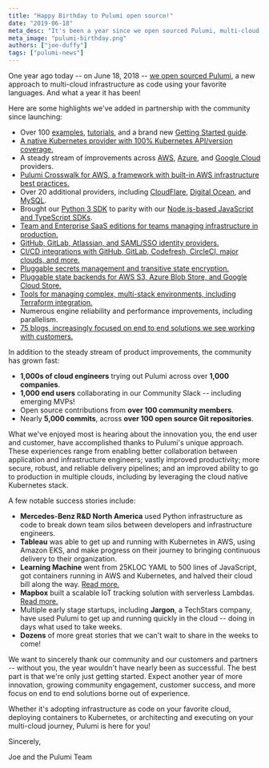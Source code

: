 ```yaml
---
title: "Happy Birthday to Pulumi open source!"
date: "2019-06-18"
meta_desc: "It's been a year since we open sourced Pulumi, multi-cloud infrastructure as code using your favorite languages. Read more about what we've achieved."
meta_image: "pulumi-birthday.png"
authors: ["joe-duffy"]
tags: ["pulumi-news"]
---
```


One year ago today -- on June 18, 2018 --
[we open sourced Pulumi](introducing-pulumi-a-cloud-development-platform),
a new approach to multi-cloud infrastructure as code using your favorite
languages. And what a year it has been!
<!--more-->

Here are some highlights we've added in partnership with the community
since launching:

- Over 100 [examples](https://github.com/pulumi/examples),
    [tutorials](/registry), and a brand new
    [Getting Started guide](/docs/get-started).
- [A native Kubernetes provider with 100% Kubernetes API/version coverage.](pulumi-a-better-way-to-kubernetes)
- A steady stream of improvements across
    [AWS](/docs/get-started/aws),
    [Azure](/docs/get-started/azure), and
    [Google Cloud](/docs/get-started/gcp) providers.
- [Pulumi Crosswalk for AWS, a framework with built-in AWS infrastructure best practices.](/crosswalk/aws)
- Over 20 additional providers, including
    [CloudFlare](https://github.com/pulumi/pulumi-cloudflare),
    [Digital Ocean](https://github.com/pulumi/pulumi-digitalocean), and
    [MySQL](managing-your-mysql-databases-with-pulumi).
- Brought our [Python 3 SDK](/docs/reference/pkg/python)
    to parity with our
    [Node.js-based JavaScript and TypeScript SDKs](/docs/reference/pkg/nodejs).
- [Team and Enterprise SaaS editions for teams managing infrastructure in production.](/pricing)
- [GitHub, GitLab, Atlassian, and SAML/SSO identity providers.](/docs/intro/pulumi-service/organizations)
- [CI/CD integrations with GitHub, GitLab, Codefresh, CircleCI, major clouds, and more.](/docs/guides/continuous-delivery)
- [Pluggable secrets management and transitive state encryption.](/blog/managing-secrets-with-pulumi)
- [Pluggable state backends for AWS S3, Azure Blob Store, and Google Cloud Store.](/docs/intro/concepts/state)
- [Tools for managing complex, multi-stack environments, including Terraform integration.](using-terraform-remote-state-with-pulumi)
- Numerous engine reliability and performance improvements, including parallelism.
- [75 blogs, increasingly focused on end to end solutions we see working with customers.](/blog)

In addition to the steady stream of product improvements, the community
has grown fast:

- **1,000s of cloud engineers** trying out Pulumi across over **1,000
    companies**.
- **1,000 end users** collaborating in our Community Slack --
    including emerging MVPs!
- Open source contributions from **over 100 community members**.
- Nearly **5,000 commits**, across **over 100 open source Git
    repositories**.

What we've enjoyed most is hearing about the innovation you, the end
user and customer, have accomplished thanks to Pulumi's unique approach.
These experiences range from enabling better collaboration between
application and infrastructure engineers; vastly improved productivity;
more secure, robust, and reliable delivery pipelines; and an improved
ability to go to production in multiple clouds, including by leveraging
the cloud native Kubernetes stack.

A few notable success stories include:

- **Mercedes-Benz R&D North America** used Python infrastructure as
    code to break down team silos between developers and infrastructure
    engineers.
- **Tableau** was able to get up and running with Kubernetes in AWS,
    using Amazon EKS, and make progress on their journey to bringing
    continuous delivery to their organization.
- **Learning Machine** went from 25KLOC YAML to 500 lines of
    JavaScript, got containers running in AWS and Kubernetes, and halved
    their cloud bill along the way.
    [Read more.](/whitepapers/delivering-cloud-native-infrastructure-as-code#delivering-cloud-native-infrastructure-for-learning-machine)
- **Mapbox** built a scalable IoT tracking solution with serverless
    Lambdas. [Read more.](mapbox-iot-as-code-with-pulumi-crosswalk-for-aws)
- Multiple early stage startups, including **Jargon**, a TechStars
    company, have used Pulumi to get up and running quickly in the cloud
    -- doing in days what used to take weeks.
- **Dozens** of more great stories that we can't wait to share in the
    weeks to come!

We want to sincerely thank our community and our customers and partners
-- without you, the year wouldn't have nearly been as successful. The
best part is that we're only just getting started. Expect another year
of more innovation, growing community engagement, customer success, and
more focus on end to end solutions borne out of experience.

Whether it's adopting infrastructure as code on your favorite cloud,
deploying containers to Kubernetes, or architecting and executing on
your multi-cloud journey, Pulumi is here for you!

Sincerely,

Joe and the Pulumi Team
